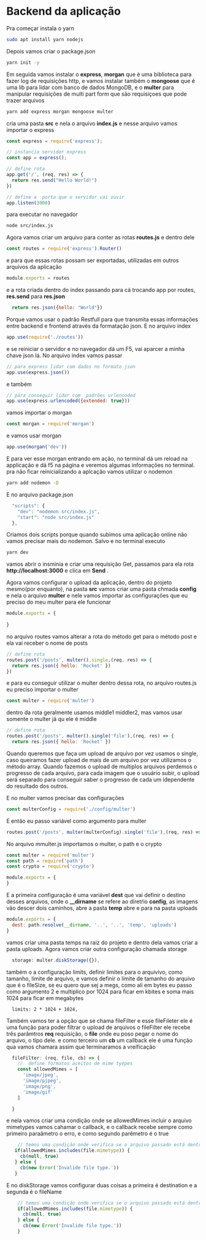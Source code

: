 # Backend da aplicação

Pra começar instala o yarn
```bash
sudo apt install yarn nodejs
```

Depois vamos criar o package.json
```bash
yarn init -y
```

Em seguida vamos instalar o **express**, **morgan** que é uma biblioteca para fazer log de requisições http, e vamos instalar também o **mongoose** que é uma lib para lidar com banco de dados MongoDB, e o **multer** para manipular requisições de multi part form que são requisiçoes que pode trazer arquivos
```bash
yarn add express morgan mongoose multer
```

cria uma pasta **src** e nela o arquivo **index.js** e nesse arquivo vamos importar o express 
```javascript
const express = require('express');

// instancia servidor express
const app = express();

// define rota
app.get('/', (req, res) => {
  return res.send("Hello World!")
})

// define a  porta que o servidor vai ouvir
app.listen(3000)
```
para executar no navegador
```bash
node src/index.js
```

Agora vamos criar um arquivo para conter as rotas **routes.js** e dentro dele
```javascript
const routes = require('express').Router()
```
e para que essas rotas possam ser exportadas, utilizadas em outros arquivos da aplicação
```javascript
module.exports = routes
```

e a rota criada dentro do index passando para cá trocando app por routes, **res.send** para **res.json**
```javascript
  return res.json({hello: "World"})
```

Porque vamos usar o padrão Restfull para que transmita essas informações entre backend e frontend através da formatação json. E no arquivo index 
```javascript
app.use(require('./routes'))
```

e se reiniciar o servidor e no navegador dá um F5, vai aparcer a minha chave json lá. No arquivo index vamos passar
```javascript
// para express lidar com dados no formato json
app.use(express.json())
```

e também
```javascript
// para conseguir lidar com  padrões urlencoded
app.use(express.urlencoded({extended: true}))
```

vamos importar o morgan
```javascript
const morgan = require('morgan')
```

e vamos usar morgan
```javascript
app.use(morgan('dev'))
```

E para ver esse morgan entrando em ação, no terminal dá um reload na applicação e dá f5 na página e veremos algumas informações no terminal. pra não ficar reinicializando a aplcação vamos utilizar o nodemon
```bash
yarn add nodemon -D
```

E no arquivo package.json
```javascript
  "scripts": {
    "dev": "nodemon src/index.js",
    "start": "node src/index.js"
  },
```

Criamos dois scripts porque quando subimos uma aplicação online não vamos precisar mais do nodemon. Salvo e no terminal executo
```bash
yarn dev
```

vamos abrir o insminia e criar uma requisição Get, passamos para ela rota **http://localhost:3000** e clica em **Send** .

Agora vamos configurar o upload da aplicação, dentro do projeto mesmo(por enquanto), na pasta **src** vamos criar uma pasta chmada **config** e nela o arquivo **multer** e nele vamos importar as configurações que eu preciso do meu multer para ele funcionar 
```javascript
module.exports = {
  
}
```
no arquivo routes vamos alterar a rota do método get para o método post e ela vai receber o nome de posts
```javascript
// define rota
routes.post('/posts', multer().single,(req, res) => {
  return res.json({ hello: 'Rocket' })
})
```
e para eu conseguir utilizar o multer dentro dessa rota, no arquivo routes.js eu preciso importar o multer
```javascript
const multer = require('multer')
```

dentro da rota geralmente usamos middle1 middler2, mas vamos usar somente o multer já qu ele é middle
```javascript
// define rota
routes.post('/posts', multer().single('file'),(req, res) => {
  return res.json({ hello: 'Rocket' })
```

Quando queremos que faça um upload de arquivo por vez usamos o single, caso queiramos fazer upload de mais de um arquivo por vez utilizamos o método array. Quando fazemos o upload de multiplos arquivos perdemos o progresso de cada arquivo, para cada imagem que o usuário subir, o upload será separado para conseguir saber o progresso de cada um idependente do resultado dos outros.

E no multer vamos precisar das  configurações 
```javascript
const multerConfig = require('./config/multer')
```

E então eu passo variável como argumento para multer
```javascript
routes.post('/posts', multer(multerConfig).single('file'),(req, res) => {
```

No arquivo mmulter.js importamos o multer, o path e o crypto
```javascript
const multer = require('multer')
const path = require('path')
const crypto = require('crypto')

module.exports = {
}

```

E a primeira configuração é uma variável **dest** que vai definir o destino desses arquivos, onde o **__dirname** se refere ao diretŕio **config**, as imagens vão descer dois caminhos, abre a pasta **temp** abre e para na pasta uploads
```javascript
module.exports = {
  dest: path.resolve(__dirname, '..', '..', 'temp', 'uploads')
}
```

vamos criar uma pasta temps na raiz do projeto e dentro dela vamos criar a pasta uploads. Agora vamos criar outra configuração chamada storage
```javascript
  storage: multer.diskStorage({}),
```
também o a configuração limits, definir limites para o arquivivo, como tamanho, limite de arquivo, e vamos definir o limite de tamanho do arquivo que é o fileSize, se eu quero que sej a megs, como ali em bytes eu passo como argumento 2 e multiplico por 1024 para ficar em kbites e soma mais 1024 para ficar em megabytes
```javscript
  limits: 2 * 1024 + 1024,
```

Também vamos ter a opção que se chama fileFilter e esse fileFileter ele é uma função para poder filtrar o upload de arquivos o fileFilter ele recebe três parâmtros **req** requisição, o **file** onde eu poso pegar o nome do arquivo, o tipo dele. e como terceiro um **cb** um callback ele é uma função qua vamos chamara assim que terminaramos a vreificação 
```javascript
  fileFilter: (req, file, cb) => {
    //  define formatos aceitos de mime tyepes 
    const allowedMimes = [
      'image/jpeg',
      'image/pjpeg',
      'image/png',  
      'image/gif'
    ]

  }
```
 e nela vamos criar uma condição onde se allowedMimes incluir o arquivo mimetypes vamos cahamar o callback, e o callback recebe sempre como primeiro paraâmetro o erro, e como segundo parêmetro é o true 
 ```javascript
     // temos uma condição onde verifica se o arquivo passado está dentro dos formatos aceitos defindo pelo array allowedMimes se incluir ele retorna um callback passando como primeiro parâmetro nullo que é erro que é sempre o erro e o segundo parâmetro é true no caso de sucesso. E caso o formato desse arquimo não esteja em formato aceito pelo na lista ele vai retornar um erro dizendo que tipo de arquivo é inválido
    if(allowedMimes.includes(file.mimetype)) {
      cb(null, true)
    } else {
      cb(new Error('Invalide file type.'))
    }
```

E no diskStorage vamos configurar duas coisas a primeira é destination e a segunda é o fileName
```javascript
    // temos uma condição onde verifica se o arquivo passado está dentro dos formatos aceitos defindo pelo array allowedMimes se incluir ele retorna um callback passando como primeiro parâmetro nullo que é erro que é sempre o erro e o segundo parâmetro é true no caso de sucesso. E caso o formato desse arquimo não esteja em formato aceito pelo na lista ele vai retornar um erro dizendo que tipo de arquivo é inválido
    if(allowedMimes.includes(file.mimetype)) {
      cb(null, true)
    } else {
      cb(new Error('Invalide file type.'))
    }
```